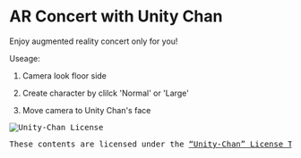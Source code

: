 AR Concert with Unity Chan
==============

Enjoy augmented reality concert only for you!

Useage:

1. Camera look floor side

2. Create character by clilck 'Normal' or 'Large'

3. Move camera to Unity Chan's face

<pre>
<div><img src="http://unity-chan.com/images/imageLicenseLogo.png" alt="Unity-Chan License"><p>These contents are licensed under the <a href="http://unity-chan.com/download/license_en.html" target="_blank">“Unity-Chan” License Terms and Conditions</a>. You are allowed to use these contents only if you follow the <a href="http://unity-chan.com/download/guideline_en.html" target="_blank">Character Use Guidelines</a> set by Unity Technologies Japan G.K., for the usage of its characters.</p></div>
</pre>

